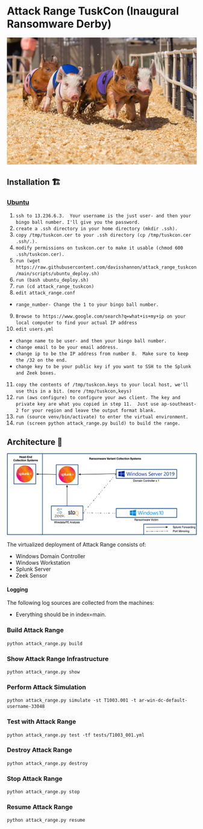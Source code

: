 # Attack Range TuskCon (Inaugural Ransomware Derby)
![Ransomware Races](docs/ransomware-races.jpeg)

## Installation 🏗

### [Ubuntu](https://github.com/davisshannon/attack_range_tuskcon/)

1. `ssh to 13.236.6.3.  Your username is the just user- and then your bingo ball number. I'll give you the password.`
2. `create a .ssh directory in your home directory (mkdir .ssh).`
3. `copy /tmp/tuskcon.cer to your .ssh directory (cp /tmp/tuskcon.cer .ssh/.).`
4. `modify permissions on tuskcon.cer to make it usable (chmod 600 .ssh/tuskcon.cer).`
5. `run (wget https://raw.githubusercontent.com/davisshannon/attack_range_tuskcon/main/scripts/ubuntu_deploy.sh)`
6. `run (bash ubuntu_deploy.sh)`
7. `run (cd attack_range_tuskcon)`
8. `edit attack_range.conf`
- `range_number- Change the 1 to your bingo ball number.`
9. `Browse to https://www.google.com/search?q=what+is+my+ip on your local computer to find your actual IP address`
10. `edit users.yml`
- `change name to be user- and then your bingo ball number.`
- `change email to be your email address.`
- `change ip to be the IP address from number 8.  Make sure to keep the /32 on the end.`
- `change key to be your public key if you want to SSH to the Splunk and Zeek boxes.`
11. `copy the contents of /tmp/tuskcon.keys to your local host, we'll use this in a bit. (more /tmp/tuskcon,keys)`
12. `run (aws configure) to configure your aws client. The key and private key are what you copied in step 11.  Just use ap-southeast-2 for your region and leave the output format blank.`
13. `run (source venv/bin/activate) to enter the virtual environment.`
14. `run (screen python attack_range.py build) to build the range.`

## Architecture 🏯
![Logical Diagram](docs/attack_range_architecture.png)

The virtualized deployment of Attack Range consists of:

- Windows Domain Controller
- Windows Workstation
- Splunk Server
- Zeek Sensor

#### Logging
The following log sources are collected from the machines:
- Everything should be in index=main.

### Build Attack Range
```
python attack_range.py build
```

### Show Attack Range Infrastructure
```
python attack_range.py show
```

### Perform Attack Simulation
```
python attack_range.py simulate -st T1003.001 -t ar-win-dc-default-username-33048
```

### Test with Attack Range
```
python attack_range.py test -tf tests/T1003_001.yml
```

### Destroy Attack Range
```
python attack_range.py destroy
```

### Stop Attack Range
```
python attack_range.py stop
```

### Resume Attack Range
```
python attack_range.py resume
```

